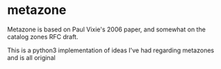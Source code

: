 # metazone

Metazone is based on Paul Vixie's 2006 paper, and somewhat on the catalog zones RFC draft.

This is a python3 implementation of ideas I've had regarding metazones and is all original

